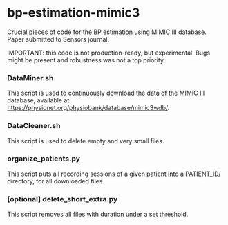 # bp-estimation-mimic3
Crucial pieces of code for the BP estimation using MIMIC III database. Paper submitted to Sensors journal.

IMPORTANT: this code is not production-ready, but experimental. Bugs might be present and robustness was not a top priority.

### DataMiner.sh
This script is used to continuously download the data of the MIMIC III database, available at https://physionet.org/physiobank/database/mimic3wdb/.

### DataCleaner.sh
This script is used to delete empty and very small files.

### organize_patients.py
This script puts all recording sessions of a given patient into a PATIENT_ID/ directory, for all downloaded files.

### [optional] delete_short_extra.py
This script removes all files with duration under a set threshold.
